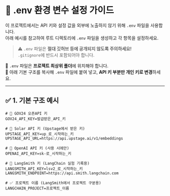 # 🔧 .env 환경 변수 설정 가이드

이 프로젝트에서는 API 키와 설정 값을 외부에 노출하지 않기 위해 `.env` 파일을 사용합니다.  
아래 예시를 참고하여 루트 디렉토리에 `.env` 파일을 생성하고 각 항목을 설정하세요.

> ⚠️ `.env` 파일은 **절대 깃허브 등에 공개되지 않도록 주의하세요!**  
> `.gitignore`에 반드시 포함되어야 합니다.

📌 `.env` 파일은 **프로젝트 최상위 폴더**에 위치해야 합니다.  
📌 아래 기본 구조를 복사해 `.env` 파일에 붙여 넣고, **API 키 부분만 개인 키로 변경**하세요.

---

## ✅ 1. 기본 구조 예시

```env
# 🔐 GOV24 오픈API 키
GOV24_API_KEY=발급받은_API_키

# 🔐 Solar API 키 (Upstage에서 받은 키)
UPSTAGE_API_KEY=up_로_시작하는_키
UPSTAGE_API_URL=https://api.upstage.ai/v1/embeddings

# 🔐 OpenAI API 키 (사용 시에만)
OPENAI_API_KEY=sk-로_시작하는_키

# 🔐 LangSmith 키 (LangChain 실험 기록용)
LANGSMITH_API_KEY=lsv2_로_시작하는_키
LANGSMITH_ENDPOINT=https://api.smith.langchain.com

# ✅ 프로젝트 이름 (LangSmith에서 프로젝트 구분용)
LANGCHAIN_PROJECT=프로젝트_이름

